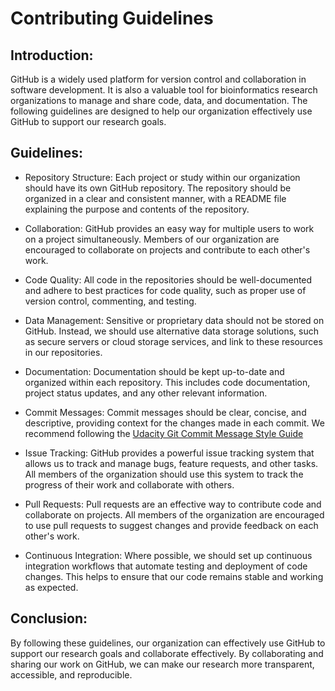 # Contributing Guidelines

## Introduction:
GitHub is a widely used platform for version control and collaboration in software development. It is also a valuable tool for bioinformatics research organizations to manage and share code, data, and documentation. The following guidelines are designed to help our organization effectively use GitHub to support our research goals.

## Guidelines:
* Repository Structure: Each project or study within our organization should have its own GitHub repository. The repository should be organized in a clear and consistent manner, with a README file explaining the purpose and contents of the repository.

* Collaboration: GitHub provides an easy way for multiple users to work on a project simultaneously. Members of our organization are encouraged to collaborate on projects and contribute to each other's work.

* Code Quality: All code in the repositories should be well-documented and adhere to best practices for code quality, such as proper use of version control, commenting, and testing.

* Data Management: Sensitive or proprietary data should not be stored on GitHub. Instead, we should use alternative data storage solutions, such as secure servers or cloud storage services, and link to these resources in our repositories.

* Documentation: Documentation should be kept up-to-date and organized within each repository. This includes code documentation, project status updates, and any other relevant information.

* Commit Messages: Commit messages should be clear, concise, and descriptive, providing context for the changes made in each commit. We recommend following the [Udacity Git Commit Message Style Guide](https://udacity.github.io/git-styleguide/)

* Issue Tracking: GitHub provides a powerful issue tracking system that allows us to track and manage bugs, feature requests, and other tasks. All members of the organization should use this system to track the progress of their work and collaborate with others.

* Pull Requests: Pull requests are an effective way to contribute code and collaborate on projects. All members of the organization are encouraged to use pull requests to suggest changes and provide feedback on each other's work.

* Continuous Integration: Where possible, we should set up continuous integration workflows that automate testing and deployment of code changes. This helps to ensure that our code remains stable and working as expected.

## Conclusion:
By following these guidelines, our organization can effectively use GitHub to support our research goals and collaborate effectively. By collaborating and sharing our work on GitHub, we can make our research more transparent, accessible, and reproducible.
